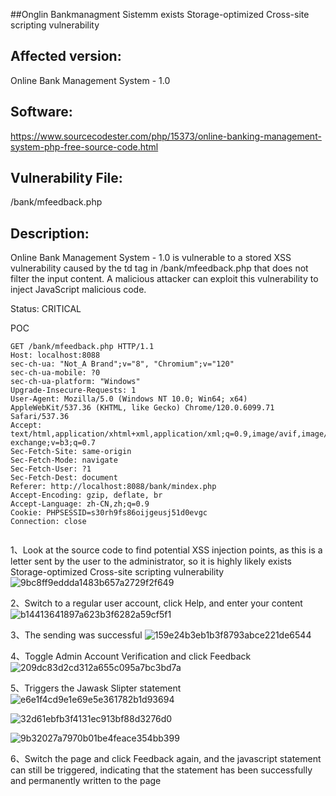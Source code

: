##Onglin Bankmanagment Sistemm exists Storage-optimized Cross-site scripting vulnerability

## Affected version: 
Online Bank Management System - 1.0

## Software:
https://www.sourcecodester.com/php/15373/online-banking-management-system-php-free-source-code.html

## Vulnerability File:
/bank/mfeedback.php

## Description:
Online Bank Management System - 1.0 is vulnerable to a stored XSS vulnerability caused by the td tag in /bank/mfeedback.php that does not filter the input content. A malicious attacker can exploit this vulnerability to inject JavaScript malicious code.

Status: CRITICAL

POC
```
GET /bank/mfeedback.php HTTP/1.1
Host: localhost:8088
sec-ch-ua: "Not_A Brand";v="8", "Chromium";v="120"
sec-ch-ua-mobile: ?0
sec-ch-ua-platform: "Windows"
Upgrade-Insecure-Requests: 1
User-Agent: Mozilla/5.0 (Windows NT 10.0; Win64; x64) AppleWebKit/537.36 (KHTML, like Gecko) Chrome/120.0.6099.71 Safari/537.36
Accept: text/html,application/xhtml+xml,application/xml;q=0.9,image/avif,image/webp,image/apng,*/*;q=0.8,application/signed-exchange;v=b3;q=0.7
Sec-Fetch-Site: same-origin
Sec-Fetch-Mode: navigate
Sec-Fetch-User: ?1
Sec-Fetch-Dest: document
Referer: http://localhost:8088/bank/mindex.php
Accept-Encoding: gzip, deflate, br
Accept-Language: zh-CN,zh;q=0.9
Cookie: PHPSESSID=s30rh9fs86oijgeusj51d0evgc
Connection: close


```

1、Look at the source code to find potential XSS injection points, as this is a letter sent by the user to the administrator, so it is highly likely exists Storage-optimized Cross-site scripting vulnerability
![9bc8ff9eddda1483b657a2729f2f649](https://github.com/user-attachments/assets/862ed6b8-bdf4-4086-9691-71b53b502097)

2、Switch to a regular user account, click Help, and enter your content
![b14413641897a623b3f6282a59cf5f1](https://github.com/user-attachments/assets/47e81cff-4a45-4fe1-9cff-375fff6f0946)

3、The sending was successful
![159e24b3eb1b3f8793abce221de6544](https://github.com/user-attachments/assets/aceba9d3-5c35-43ed-b73a-f8431e18bd26)

4、Toggle Admin Account Verification and click Feedback
![209dc83d2cd312a655c095a7bc3bd7a](https://github.com/user-attachments/assets/f5751071-74f3-42cf-af02-3f0ccaafce00)

5、Triggers the Jawask Slipter statement
![e6e1f4cd9e1e69e5e361782b1d93694](https://github.com/user-attachments/assets/ba3004bb-6b26-4c6c-8617-310ce358bda8)

![32d61ebfb3f4131ec913bf88d3276d0](https://github.com/user-attachments/assets/a1ee58db-f88e-423e-a5a3-2341b26bc018)

![9b32027a7970b01be4feace354bb399](https://github.com/user-attachments/assets/e6354907-624f-48fb-9e55-50c8732f8391)

6、Switch the page and click Feedback again, and the javascript statement can still be triggered, indicating that the statement has been successfully and permanently written to the page

